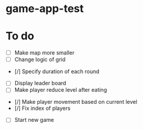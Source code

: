 # game-app-test

# To do
- [ ] Make map more smaller
- [ ] Change logic of grid
- [/] Specify duration of each round
- [ ] Display leader board
- [ ] Make player reduce level after eating
- [/] Make player movement based on current level
- [/] Fix index of players
- [ ] Start new game
